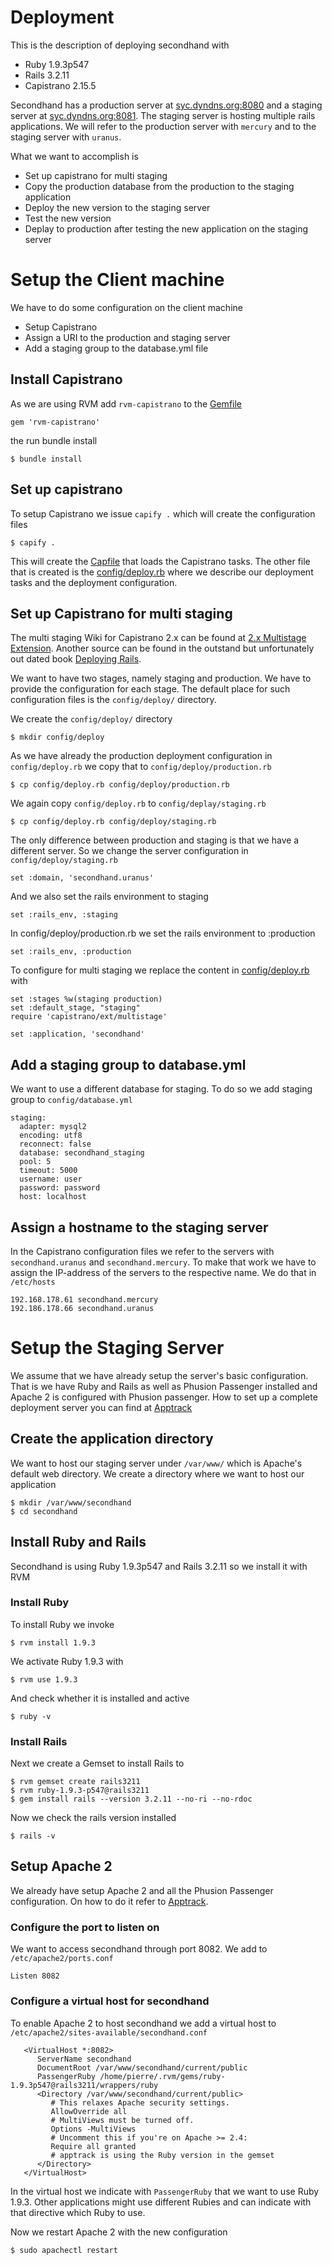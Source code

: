 Deployment
==========
This is the description of deploying secondhand with

* Ruby 1.9.3p547
* Rails 3.2.11
* Capistrano 2.15.5

Secondhand has a production server at 
[syc.dyndns.org:8080](http://syc.dyndns.org:8080) and a staging server at 
[syc.dyndns.org:8081](http://syc.dyndns.org:8081). The staging server is 
hosting multiple rails applications. We will refer to the production server 
with `mercury` and to the staging server with `uranus`.

What we want to accomplish is 

* Set up capistrano for multi staging
* Copy the production database from the production to the staging application
* Deploy the new version to the staging server
* Test the new version
* Deplay to production after testing the new application on the staging server

Setup the Client machine
========================
We have to do some configuration on the client machine

* Setup Capistrano
* Assign a URI to the production and staging server
* Add a staging group to the database.yml file

## Install Capistrano
As we are using RVM add `rvm-capistrano` to the [Gemfile](https://github/sugaryourcoffee/secondhand/blob/master/Gemfile)

    gem 'rvm-capistrano'

the run bundle install

    $ bundle install

## Set up capistrano
To setup Capistrano we issue `capify .` which will create the configuration
files

    $ capify .

This will create the 
[Capfile](https://github/sugaryourcoffee/secondhand/blob/master/Capfile) that 
loads the Capistrano tasks. The other file that is created is the 
[config/deploy.rb](https://github/sugaryourcoffee/secondhand/blob/master/config/deploy.rb)
where we describe our deployment tasks and the deployment configuration.

## Set up Capistrano for multi staging
The multi staging Wiki for Capistrano 2.x can be found at 
[2.x Multistage Extension](https://github.com/capistrano/capistrano/wiki/2.x-Multistage-Extension). Another source can be found in the outstand but 
unfortunately out dated book 
[Deploying Rails](https://pragprog.com/book/cbdepra/deploying-rails).

We want to have two stages, namely staging and production. We have to provide 
the configuration for each stage. The default place for such configuration 
files is the `config/deploy/` directory.

We create the `config/deploy/` directory

    $ mkdir config/deploy

As we have already the production deployment configuration in `config/deploy.rb`
we copy that to `config/deploy/production.rb`

    $ cp config/deploy.rb config/deploy/production.rb

We again copy `config/deploy.rb` to `config/deplay/staging.rb`

    $ cp config/deploy.rb config/deploy/staging.rb

The only difference between production and staging is that we have a different
server. So we change the server configuration in `config/deploy/staging.rb`

    set :domain, 'secondhand.uranus'

And we also set the rails environment to staging

    set :rails_env, :staging

In config/deploy/production.rb we set the rails environment to :production

    set :rails_env, :production

To configure for multi staging we replace the content in 
[config/deploy.rb](https://github/sugaryourcoffee/secondhand/blob/master/config/deploy.rb) with

    set :stages %w(staging production)
    set :default_stage, "staging"
    require 'capistrano/ext/multistage'

    set :application, 'secondhand'

## Add a staging group to database.yml
We want to use a different database for staging. To do so we add staging 
group to `config/database.yml`

    staging:
      adapter: mysql2
      encoding: utf8
      reconnect: false
      database: secondhand_staging
      pool: 5
      timeout: 5000
      username: user
      password: password
      host: localhost

## Assign a hostname to the staging server
In the Capistrano configuration files we refer to the servers with 
`secondhand.uranus` and `secondhand.mercury`. To make that work we have to
assign the IP-address of the servers to the respective name. We do that in
`/etc/hosts`

    192.168.178.61 secondhand.mercury
    192.186.178.66 secondhand.uranus

Setup the Staging Server
========================
We assume that we have already setup the server's basic configuration. That is
we have Ruby and Rails as well as Phusion Passenger installed and Apache 2 is
configured with Phusion passenger. How to set up a complete deployment server 
you can find at [Apptrack](https://github.com/sugaryourcoffee/apptrack/blob/master/doc/deployment.md)

## Create the application directory
We want to host our staging server under `/var/www/` which is Apache's default
web directory. We create a directory where we want to host our application

    $ mkdir /var/www/secondhand
    $ cd secondhand

## Install Ruby and Rails
Secondhand is using Ruby 1.9.3p547 and Rails 3.2.11 so we install it with RVM

### Install Ruby
To install Ruby we invoke

    $ rvm install 1.9.3
   
We activate Ruby 1.9.3 with

    $ rvm use 1.9.3

And check whether it is installed and active

    $ ruby -v

### Install Rails
Next we create a Gemset to install Rails to

    $ rvm gemset create rails3211
    $ rvm ruby-1.9.3-p547@rails3211
    $ gem install rails --version 3.2.11 --no-ri --no-rdoc

Now we check the rails version installed

    $ rails -v

## Setup Apache 2
We already have setup Apache 2 and all the Phusion Passenger configuration. On
how to do it refer to [Apptrack](https://github.com/sugaryourcoffee/apptrack/blob/master/doc/deployment.md).

### Configure the port to listen on
We want to access secondhand through port 8082. We add to 
`/etc/apache2/ports.conf`

    Listen 8082

### Configure a virtual host for secondhand
To enable Apache 2 to host secondhand we add a virtual host to
`/etc/apache2/sites-available/secondhand.conf`

```
   <VirtualHost *:8082>
      ServerName secondhand
      DocumentRoot /var/www/secondhand/current/public    
      PassengerRuby /home/pierre/.rvm/gems/ruby-1.9.3p547@rails3211/wrappers/ruby
      <Directory /var/www/secondhand/current/public>
         # This relaxes Apache security settings.
         AllowOverride all
         # MultiViews must be turned off.
         Options -MultiViews
         # Uncomment this if you're on Apache >= 2.4:
         Require all granted
         # apptrack is using the Ruby version in the gemset
      </Directory>
   </VirtualHost>
```

In the virtual host we indicate with `PassengerRuby` that we want to use
Ruby 1.9.3. Other applications might use different Rubies and can indicate with
that directive which Ruby to use.

Now we restart Apache 2 with the new configuration

    $ sudo apachectl restart

